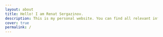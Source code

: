 ```yaml
---
layout: about
title: Hello! I am Renat Sergazinov.
description: This is my personal website. You can find all relevant information about me here as well as links to my social media. Download my [resume](https://drive.google.com/file/d/1-N6sYMpYoAFKtGYILjIJvpTSZAAfJZox/view?usp=sharing).
cover: true
permalink: /
---
```


